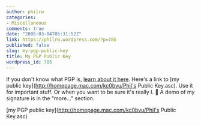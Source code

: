 ```yaml
---
author: philrw
categories:
- Miscellaneous
comments: true
date: "2005-03-04T05:31:52Z"
link: https://philrw.wordpress.com/?p=785
published: false
slug: my-pgp-public-key
title: My PGP Public Key
wordpress_id: 785
---
```


If you don't know what PGP is, [learn about it here](http://www.pgp.com). Here's a link to [my public key](http://homepage.mac.com/kc0bvu/Phil's Public Key.asc). Use it for important stuff. Or when you want to be sure it's really I. :slightly_smiling_face: A demo of my signature is in the "more..." section.

[my PGP public key](http://homepage.mac.com/kc0bvu/Phil's Public Key.asc)
